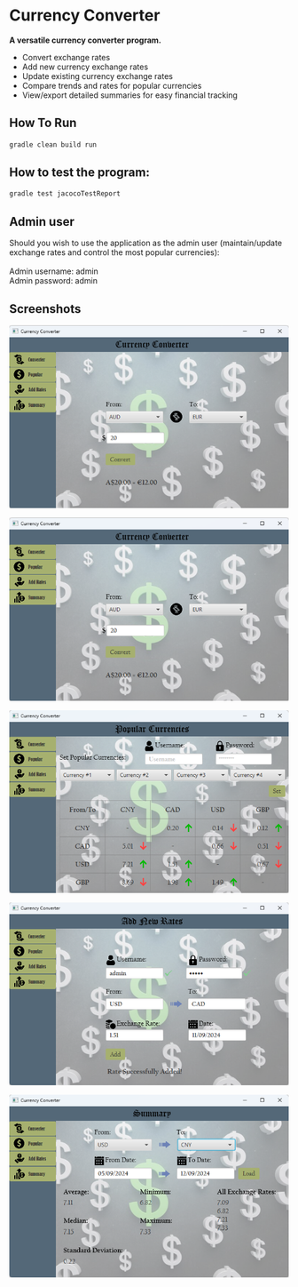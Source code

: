 # Currency Converter

**A versatile currency converter program.**

* Convert exchange rates
* Add new currency exchange rates
* Update existing currency exchange rates
* Compare trends and rates for popular currencies
* View/export detailed summaries for easy financial tracking

## How To Run

```bash
gradle clean build run
```

## How to test the program:

```bash
gradle test jacocoTestReport
```

## Admin user
Should you wish to use the application as the admin user (maintain/update exchange rates and control the most popular currencies):  
<br>
Admin username: admin  
Admin password: admin

## Screenshots

![alt text](https://github.com/bbat2575/CurrencyConverter/blob/main/images/ConverterPic1.png)

<p align="center">
    <img src="https://github.com/bbat2575/CurrencyConverter/blob/main/images/ConverterPic1.png"/>
</p>
<p align="center">
    <img src="https://github.com/bbat2575/CurrencyConverter/blob/main/images/ConverterPic2.png"/>
</p>
<p align="center">
    <img src="https://github.com/bbat2575/CurrencyConverter/blob/main/images/ConverterPic3.png"/>
</p>
<p align="center">
    <img src="https://github.com/bbat2575/CurrencyConverter/blob/main/images/ConverterPic4.png"/>
</p>


